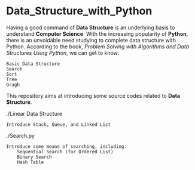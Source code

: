 # Data_Structure_with_Python
Having a good command of **Data Structure** is an underlying basis to understand **Computer Science**.
With the increasing popularity of **Python**, there is an unvoidable need studying to complete data structure with Python.
According to the book, _Problem Solving with Algorithms and Data Structures Using Python_, we can get to know:

    Basic Data Structure
    Search
    Sort
    Tree
    Gragh

This repository aims at introducing some source codes related to **Data Structure**.

./Linear Data Structure

    Introduce Stack, Queue, and Linked List

./Search.py

    Introduce some means of searching, including:
        Sequential Search (for Ordered List)
        Binary Search
        Hash Table
